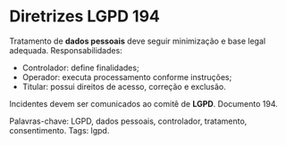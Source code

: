 # Diretrizes LGPD 194

Tratamento de **dados pessoais** deve seguir minimização e base legal adequada.
Responsabilidades:
- Controlador: define finalidades;
- Operador: executa processamento conforme instruções;
- Titular: possui direitos de acesso, correção e exclusão.

Incidentes devem ser comunicados ao comitê de **LGPD**. Documento 194.

Palavras-chave: LGPD, dados pessoais, controlador, tratamento, consentimento.
Tags: lgpd.
